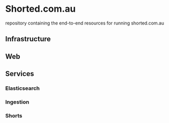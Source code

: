 # Shorted.com.au

repository containing the end-to-end resources for running shorted.com.au

## Infrastructure

## Web

## Services

### Elasticsearch

### Ingestion

### Shorts
